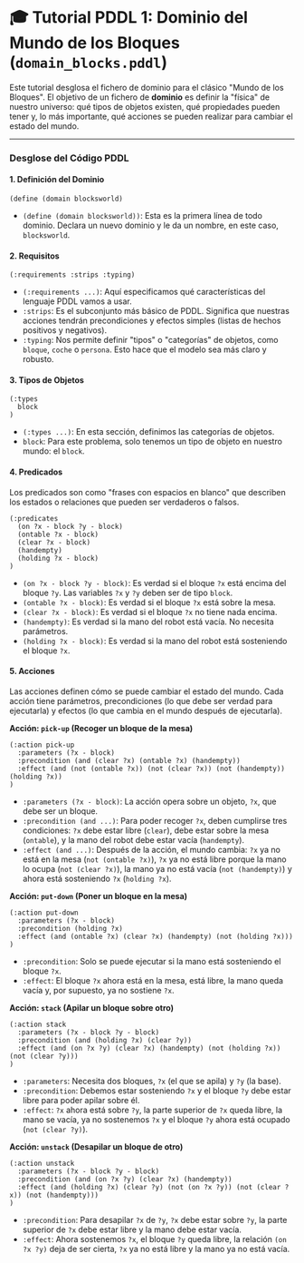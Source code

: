 # 🎓 Tutorial PDDL 1: Dominio del Mundo de los Bloques (`domain_blocks.pddl`)

Este tutorial desglosa el fichero de dominio para el clásico "Mundo de los Bloques". El objetivo de un fichero de **dominio** es definir la "física" de nuestro universo: qué tipos de objetos existen, qué propiedades pueden tener y, lo más importante, qué acciones se pueden realizar para cambiar el estado del mundo.

--- 

### Desglose del Código PDDL

#### 1. Definición del Dominio

```pddl
(define (domain blocksworld)
```
*   `(define (domain blocksworld))`: Esta es la primera línea de todo dominio. Declara un nuevo dominio y le da un nombre, en este caso, `blocksworld`.

#### 2. Requisitos

```pddl
(:requirements :strips :typing)
```
*   `(:requirements ...)`: Aquí especificamos qué características del lenguaje PDDL vamos a usar.
*   `:strips`: Es el subconjunto más básico de PDDL. Significa que nuestras acciones tendrán precondiciones y efectos simples (listas de hechos positivos y negativos).
*   `:typing`: Nos permite definir "tipos" o "categorías" de objetos, como `bloque`, `coche` o `persona`. Esto hace que el modelo sea más claro y robusto.

#### 3. Tipos de Objetos

```pddl
(:types 
  block
)
```
*   `(:types ...)`: En esta sección, definimos las categorías de objetos.
*   `block`: Para este problema, solo tenemos un tipo de objeto en nuestro mundo: el `block`.

#### 4. Predicados

Los predicados son como "frases con espacios en blanco" que describen los estados o relaciones que pueden ser verdaderos o falsos.

```pddl
(:predicates
  (on ?x - block ?y - block)  
  (ontable ?x - block)        
  (clear ?x - block)          
  (handempty)                 
  (holding ?x - block)        
)
```
*   `(on ?x - block ?y - block)`: Es verdad si el bloque `?x` está encima del bloque `?y`. Las variables `?x` y `?y` deben ser de tipo `block`.
*   `(ontable ?x - block)`: Es verdad si el bloque `?x` está sobre la mesa.
*   `(clear ?x - block)`: Es verdad si el bloque `?x` no tiene nada encima.
*   `(handempty)`: Es verdad si la mano del robot está vacía. No necesita parámetros.
*   `(holding ?x - block)`: Es verdad si la mano del robot está sosteniendo el bloque `?x`.

#### 5. Acciones

Las acciones definen cómo se puede cambiar el estado del mundo. Cada acción tiene parámetros, precondiciones (lo que debe ser verdad para ejecutarla) y efectos (lo que cambia en el mundo después de ejecutarla).

**Acción: `pick-up` (Recoger un bloque de la mesa)**
```pddl
(:action pick-up
  :parameters (?x - block)
  :precondition (and (clear ?x) (ontable ?x) (handempty))
  :effect (and (not (ontable ?x)) (not (clear ?x)) (not (handempty)) (holding ?x))
)
```
*   `:parameters (?x - block)`: La acción opera sobre un objeto, `?x`, que debe ser un bloque.
*   `:precondition (and ...)`: Para poder recoger `?x`, deben cumplirse tres condiciones: `?x` debe estar libre (`clear`), debe estar sobre la mesa (`ontable`), y la mano del robot debe estar vacía (`handempty`).
*   `:effect (and ...)`: Después de la acción, el mundo cambia: `?x` ya no está en la mesa (`not (ontable ?x)`), `?x` ya no está libre porque la mano lo ocupa (`not (clear ?x)`), la mano ya no está vacía (`not (handempty)`) y ahora está sosteniendo `?x` (`holding ?x`).

**Acción: `put-down` (Poner un bloque en la mesa)**
```pddl
(:action put-down
  :parameters (?x - block)
  :precondition (holding ?x)
  :effect (and (ontable ?x) (clear ?x) (handempty) (not (holding ?x)))
)
```
*   `:precondition`: Solo se puede ejecutar si la mano está sosteniendo el bloque `?x`.
*   `:effect`: El bloque `?x` ahora está en la mesa, está libre, la mano queda vacía y, por supuesto, ya no sostiene `?x`.

**Acción: `stack` (Apilar un bloque sobre otro)**
```pddl
(:action stack
  :parameters (?x - block ?y - block)
  :precondition (and (holding ?x) (clear ?y))
  :effect (and (on ?x ?y) (clear ?x) (handempty) (not (holding ?x)) (not (clear ?y)))
)
```
*   `:parameters`: Necesita dos bloques, `?x` (el que se apila) y `?y` (la base).
*   `:precondition`: Debemos estar sosteniendo `?x` y el bloque `?y` debe estar libre para poder apilar sobre él.
*   `:effect`: `?x` ahora está sobre `?y`, la parte superior de `?x` queda libre, la mano se vacía, ya no sostenemos `?x` y el bloque `?y` ahora está ocupado (`not (clear ?y)`).

**Acción: `unstack` (Desapilar un bloque de otro)**
```pddl
(:action unstack
  :parameters (?x - block ?y - block)
  :precondition (and (on ?x ?y) (clear ?x) (handempty))
  :effect (and (holding ?x) (clear ?y) (not (on ?x ?y)) (not (clear ?x)) (not (handempty)))
)
```
*   `:precondition`: Para desapilar `?x` de `?y`, `?x` debe estar sobre `?y`, la parte superior de `?x` debe estar libre y la mano debe estar vacía.
*   `:effect`: Ahora sostenemos `?x`, el bloque `?y` queda libre, la relación `(on ?x ?y)` deja de ser cierta, `?x` ya no está libre y la mano ya no está vacía.

